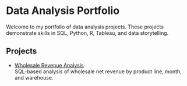 # Data Analysis Portfolio

Welcome to my portfolio of data analysis projects. These projects demonstrate skills in SQL, Python, R, Tableau, and data storytelling.  

## Projects

- [Wholesale Revenue Analysis](Wholesale_Revenue_Analysis)  
  SQL-based analysis of wholesale net revenue by product line, month, and warehouse.
